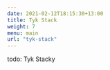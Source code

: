 ```yaml
--- 
date: 2021-02-12T18:15:30+13:00
title: Tyk Stack
weight: 7
menu: main
url: "tyk-stack"
---
```

todo:
Tyk Stacky
